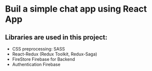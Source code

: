 # Buil a simple chat app using React App

## Libraries are used in this project:
- CSS preprocessing: SASS
- React-Redux (Redux Toolkit, Redux-Saga)
- FireStore Firebase for Backend
- Authentication Firebase

